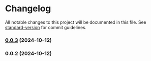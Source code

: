 # Changelog

All notable changes to this project will be documented in this file. See [standard-version](https://github.com/conventional-changelog/standard-version) for commit guidelines.

### [0.0.3](https://github.com/PromptSmithOSS/promptsmith-js-sdk/compare/v0.0.2...v0.0.3) (2024-10-12)

### 0.0.2 (2024-10-12)
